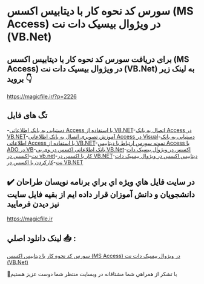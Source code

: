 # سورس کد نحوه کار با دیتابیس اکسس (MS Access) در ویژوال بیسیک دات نت (VB.Net)

## برای دریافت سورس کد نحوه کار با دیتابیس اکسس (MS Access) در ویژوال بیسیک دات نت (VB.Net) به لینک زیر بروید 👇

https://magicfile.ir/?p=2226

## تگ های فایل

-[دستيابی به بانک اطلاعاتی Access با استفاده از VB.NET](https://magicfile.ir/product/%d8%b3%d9%88%d8%b1%d8%b3-%d9%88-%da%a9%d8%af-%d8%af%db%8c%d8%aa%d8%a7%d8%a8%db%8c%d8%b3-%d8%a7%da%a9%d8%b3%d8%b3-%d8%af%d8%b1-%d9%88%db%8c%da%98%d9%88%d8%a7%d9%84-%d8%a8%db%8c%d8%b3%db%8c%da%a9-%d8%af%d8%a7%d8%aa-%d9%86%d8%aa/)-[اتصال به بانک Access در VB.NET](https://magicfile.ir/product/%d8%b3%d9%88%d8%b1%d8%b3-%d9%88-%da%a9%d8%af-%d8%af%db%8c%d8%aa%d8%a7%d8%a8%db%8c%d8%b3-%d8%a7%da%a9%d8%b3%d8%b3-%d8%af%d8%b1-%d9%88%db%8c%da%98%d9%88%d8%a7%d9%84-%d8%a8%db%8c%d8%b3%db%8c%da%a9-%d8%af%d8%a7%d8%aa-%d9%86%d8%aa/)-[آموزش تصویری اتصال به بانک اطلاعاتی Access در Visual](https://magicfile.ir/product/%d8%b3%d9%88%d8%b1%d8%b3-%d9%88-%da%a9%d8%af-%d8%af%db%8c%d8%aa%d8%a7%d8%a8%db%8c%d8%b3-%d8%a7%da%a9%d8%b3%d8%b3-%d8%af%d8%b1-%d9%88%db%8c%da%98%d9%88%d8%a7%d9%84-%d8%a8%db%8c%d8%b3%db%8c%da%a9-%d8%af%d8%a7%d8%aa-%d9%86%d8%aa/)-[دستیابی به بانک اطلاعاتی Access با استفاده از VB.NET](https://magicfile.ir/product/%d8%b3%d9%88%d8%b1%d8%b3-%d9%88-%da%a9%d8%af-%d8%af%db%8c%d8%aa%d8%a7%d8%a8%db%8c%d8%b3-%d8%a7%da%a9%d8%b3%d8%b3-%d8%af%d8%b1-%d9%88%db%8c%da%98%d9%88%d8%a7%d9%84-%d8%a8%db%8c%d8%b3%db%8c%da%a9-%d8%af%d8%a7%d8%aa-%d9%86%d8%aa/)-[نمونه سورس ارتباط با دیتابیس Access با ADO در  VB](https://magicfile.ir/product/%d8%b3%d9%88%d8%b1%d8%b3-%d9%88-%da%a9%d8%af-%d8%af%db%8c%d8%aa%d8%a7%d8%a8%db%8c%d8%b3-%d8%a7%da%a9%d8%b3%d8%b3-%d8%af%d8%b1-%d9%88%db%8c%da%98%d9%88%d8%a7%d9%84-%d8%a8%db%8c%d8%b3%db%8c%da%a9-%d8%af%d8%a7%d8%aa-%d9%86%d8%aa/)-[بانک اطلاعاتی اکسس در وی بی VB.Net](https://magicfile.ir/product/%d8%b3%d9%88%d8%b1%d8%b3-%d9%88-%da%a9%d8%af-%d8%af%db%8c%d8%aa%d8%a7%d8%a8%db%8c%d8%b3-%d8%a7%da%a9%d8%b3%d8%b3-%d8%af%d8%b1-%d9%88%db%8c%da%98%d9%88%d8%a7%d9%84-%d8%a8%db%8c%d8%b3%db%8c%da%a9-%d8%af%d8%a7%d8%aa-%d9%86%d8%aa/)-[اکسس در ویژوال بیسیک دات نت](https://magicfile.ir/product/%d8%b3%d9%88%d8%b1%d8%b3-%d9%88-%da%a9%d8%af-%d8%af%db%8c%d8%aa%d8%a7%d8%a8%db%8c%d8%b3-%d8%a7%da%a9%d8%b3%d8%b3-%d8%af%d8%b1-%d9%88%db%8c%da%98%d9%88%d8%a7%d9%84-%d8%a8%db%8c%d8%b3%db%8c%da%a9-%d8%af%d8%a7%d8%aa-%d9%86%d8%aa/)-[اکسس در vb.net](https://magicfile.ir/product/%d8%b3%d9%88%d8%b1%d8%b3-%d9%88-%da%a9%d8%af-%d8%af%db%8c%d8%aa%d8%a7%d8%a8%db%8c%d8%b3-%d8%a7%da%a9%d8%b3%d8%b3-%d8%af%d8%b1-%d9%88%db%8c%da%98%d9%88%d8%a7%d9%84-%d8%a8%db%8c%d8%b3%db%8c%da%a9-%d8%af%d8%a7%d8%aa-%d9%86%d8%aa/)-[کار با اکسس در VB.NET](https://magicfile.ir/product/%d8%b3%d9%88%d8%b1%d8%b3-%d9%88-%da%a9%d8%af-%d8%af%db%8c%d8%aa%d8%a7%d8%a8%db%8c%d8%b3-%d8%a7%da%a9%d8%b3%d8%b3-%d8%af%d8%b1-%d9%88%db%8c%da%98%d9%88%d8%a7%d9%84-%d8%a8%db%8c%d8%b3%db%8c%da%a9-%d8%af%d8%a7%d8%aa-%d9%86%d8%aa/)-[دیتابیس اکسس در ویژوال بیسیک دات نت](https://magicfile.ir/product/%d8%b3%d9%88%d8%b1%d8%b3-%d9%88-%da%a9%d8%af-%d8%af%db%8c%d8%aa%d8%a7%d8%a8%db%8c%d8%b3-%d8%a7%da%a9%d8%b3%d8%b3-%d8%af%d8%b1-%d9%88%db%8c%da%98%d9%88%d8%a7%d9%84-%d8%a8%db%8c%d8%b3%db%8c%da%a9-%d8%af%d8%a7%d8%aa-%d9%86%d8%aa/)-[کارکردن با اکسس در VB.NET](https://magicfile.ir/product/%d8%b3%d9%88%d8%b1%d8%b3-%d9%88-%da%a9%d8%af-%d8%af%db%8c%d8%aa%d8%a7%d8%a8%db%8c%d8%b3-%d8%a7%da%a9%d8%b3%d8%b3-%d8%af%d8%b1-%d9%88%db%8c%da%98%d9%88%d8%a7%d9%84-%d8%a8%db%8c%d8%b3%db%8c%da%a9-%d8%af%d8%a7%d8%aa-%d9%86%d8%aa/)

## ✔️ در سايت فايل هاي ويژه اي براي برنامه نويسان طراحان دانشجويان و دانش آموزان قرار داده ايم از بقيه فايل سايت نيز ديدن فرماييد

https://magicfile.ir


## لينک دانلود اصلي 📥 :

[سورس کد نحوه کار با دیتابیس اکسس (MS Access) در ویژوال بیسیک دات نت (VB.Net)](https://magicfile.ir/product/%d8%b3%d9%88%d8%b1%d8%b3-%d9%88-%da%a9%d8%af-%d8%af%db%8c%d8%aa%d8%a7%d8%a8%db%8c%d8%b3-%d8%a7%da%a9%d8%b3%d8%b3-%d8%af%d8%b1-%d9%88%db%8c%da%98%d9%88%d8%a7%d9%84-%d8%a8%db%8c%d8%b3%db%8c%da%a9-%d8%af%d8%a7%d8%aa-%d9%86%d8%aa/) 


🙏با تشکر از همراهي شما مشتاقانه در وبسایت منتظر شما دوست عزیز هستیم

